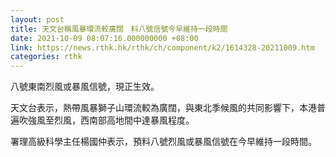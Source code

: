 ```yaml
---
layout: post
title: 天文台稱風暴環流較廣闊　料八號信號今早維持一段時間
date: 2021-10-09 08:07:16.000000000 +08:00
link: https://news.rthk.hk/rthk/ch/component/k2/1614328-20211009.htm
categories: rthk
---
```


八號東南烈風或暴風信號，現正生效。

天文台表示，熱帶風暴獅子山環流較為廣闊，與東北季候風的共同影響下，本港普遍吹強風至烈風，西南部高地間中達暴風程度。

署理高級科學主任楊國仲表示，預料八號烈風或暴風信號在今早維持一段時間。
